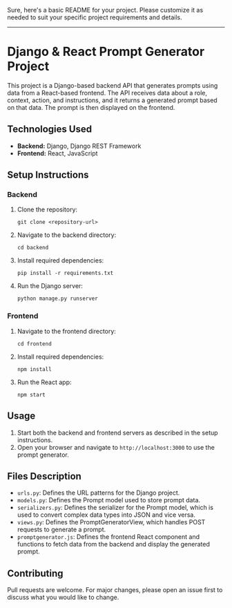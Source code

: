 Sure, here's a basic README for your project. Please customize it as needed to suit your specific project requirements and details.

---

# Django & React Prompt Generator Project

This project is a Django-based backend API that generates prompts using data from a React-based frontend. The API receives data about a role, context, action, and instructions, and it returns a generated prompt based on that data. The prompt is then displayed on the frontend.

## Technologies Used

- **Backend:** Django, Django REST Framework
- **Frontend:** React, JavaScript

## Setup Instructions

### Backend

1. Clone the repository:
   ```
   git clone <repository-url>
   ```
2. Navigate to the backend directory:
   ```
   cd backend
   ```
3. Install required dependencies:
   ```
   pip install -r requirements.txt
   ```
4. Run the Django server:
   ```
   python manage.py runserver
   ```

### Frontend

1. Navigate to the frontend directory:
   ```
   cd frontend
   ```
2. Install required dependencies:
   ```
   npm install
   ```
3. Run the React app:
   ```
   npm start
   ```

## Usage

1. Start both the backend and frontend servers as described in the setup instructions.
2. Open your browser and navigate to `http://localhost:3000` to use the prompt generator.

## Files Description

- `urls.py`: Defines the URL patterns for the Django project.
- `models.py`: Defines the Prompt model used to store prompt data.
- `serializers.py`: Defines the serializer for the Prompt model, which is used to convert complex data types into JSON and vice versa.
- `views.py`: Defines the PromptGeneratorView, which handles POST requests to generate a prompt.
- `promptgenerator.js`: Defines the frontend React component and functions to fetch data from the backend and display the generated prompt.

## Contributing

Pull requests are welcome. For major changes, please open an issue first to discuss what you would like to change.
